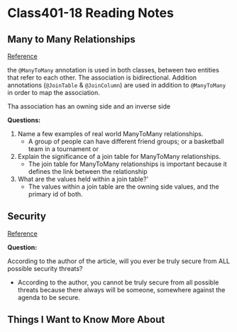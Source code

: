 # Class401-18 Reading Notes

## Many to Many Relationships

[Reference](https://www.baeldung.com/hibernate-many-to-many)

the `@ManyToMany` annotation is used in both classes, between two entities that refer to each other. The association is bidirectional. Addition annotations (`@JoinTable` & `@JoinColumn`) are used in addition to `@ManyToMany` in order to map the association.

Tha association has an owning side and an inverse side

**Questions:**

1. Name a few examples of real world ManyToMany relationships.
    * A group of people can have different friend groups; or a basketball team in a tournament or 
2. Explain the significance of a join table for ManyToMany relationships.
    * The join table for ManyToMany relationships is important because it defines the link between the relationship
3. What are the values held within a join table?'
    * The values within a join table are the owning side values, and the primary id of both.

## Security

[Reference](https://scholar.harvard.edu/files/mickens/files/thisworldofours.pdf)

**Question:**

According to the author of the article, will you ever be truly secure from ALL possible security threats?

* According to the author, you cannot be truly secure from all possible threats because there always will be someone, somewhere against the agenda to be secure.

## Things I Want to Know More About
